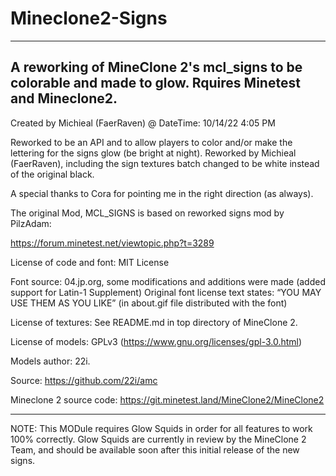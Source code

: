 # Mineclone2-Signs
---
A reworking of MineClone 2's mcl_signs to be colorable and made to glow. Rquires Minetest and Mineclone2.
---

Created by Michieal (FaerRaven) @ DateTime: 10/14/22 4:05 PM

Reworked to be an API and to allow players to color and/or make the lettering for the signs glow (be bright at night).
Reworked by Michieal (FaerRaven), including the sign textures batch changed to be white instead of the original black.

A special thanks to Cora for pointing me in the right direction (as always).

The original Mod, MCL_SIGNS is based on reworked signs mod by PilzAdam:

https://forum.minetest.net/viewtopic.php?t=3289

License of code and font: MIT License

Font source: 04.jp.org, some modifications and additions were made (added support for Latin-1 Supplement)
Original font license text states: “YOU MAY USE THEM AS YOU LIKE” (in about.gif file distributed with the font)

License of textures: See README.md in top directory of MineClone 2.

License of models: GPLv3 (https://www.gnu.org/licenses/gpl-3.0.html)

Models author: 22i.

Source: https://github.com/22i/amc

Mineclone 2 source code:
https://git.minetest.land/MineClone2/MineClone2

---
NOTE: This MODule requires Glow Squids in order for all features to work 100% correctly. Glow Squids are currently
in review by the MineClone 2 Team, and should be available soon after this initial release of the new signs.
